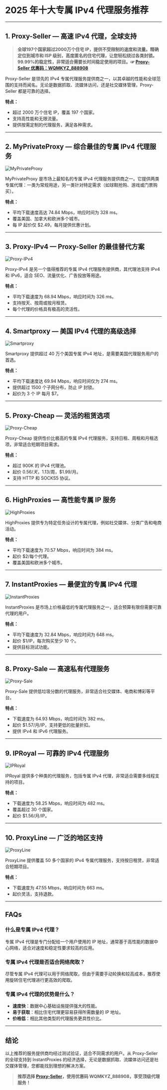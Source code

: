 # 2025 年十大专属 IPv4 代理服务推荐

---

## 1. Proxy-Seller — 高速 IPv4 代理，全球支持

> **全球197个国家超过2000万个住宅 IP，提供不受限制的速度和流量。精确定位到城市和 ISP 级别，高度匿名的住宅代理，让您轻松绕过各类封锁。99.99%的稳定性，非常适合需要长时间稳定使用的项目。☞ [Proxy-Seller 优惠码：WQMKYZ_888908](https://bit.ly/proxy-seller-coupon)**

Proxy-Seller 是领先的 IPv4 专属代理服务提供商之一，以其卓越的性能和全球范围的支持而闻名。无论是数据抓取、流媒体访问，还是社交媒体管理，Proxy-Seller 都是可靠的选择。

**特点：**
- 超过 2000 万个住宅 IP，覆盖 197 个国家。
- 支持高性能和无限流量。
- 提供按需定制的代理服务，满足各种需求。

---

## 2. MyPrivateProxy — 综合最佳的专属 IPv4 代理服务

![MyPrivateProxy](https://www.linuxhaxor.net/wp-content/uploads/2023/11/MyPrivateProxy-for-Dedicated-IPv4-Proxy-Service.jpg)

MyPrivateProxy 是市场上最知名的专属 IPv4 代理服务提供商之一。它提供两类专属代理：一类为常规用途，另一类针对特定需求（如球鞋抢购、游戏或门票购买）。

**特点：**
- 平均下载速度高达 74.84 Mbps，响应时间为 328 ms。
- 覆盖美国、加拿大和欧洲多个城市。
- 每 IP 起价仅 $2.49，每月提供优惠计划。

---

## 3. Proxy-IPv4 — Proxy-Seller 的最佳替代方案

![Proxy-IPv4](https://www.linuxhaxor.net/wp-content/uploads/2023/11/Proxy-IPv4-for-Dedicated-IPv4-Proxy-Service.jpg)

Proxy-IPv4 是另一个值得推荐的专属 IPv4 代理服务提供商，其代理池支持 IPv4 和 IPv6，适合 SEO、流量优化、广告投放等用途。

**特点：**
- 平均下载速度为 68.94 Mbps，响应时间为 326 ms。
- 支持按天、按周或按月租赁。
- 每个代理的价格具有极高的灵活性。

---

## 4. Smartproxy — 美国 IPv4 代理的高级选择

![Smartproxy](https://www.linuxhaxor.net/wp-content/uploads/2023/11/Smartproxy-for-Dedicated-IPv4-Proxy-Service.jpg)

Smartproxy 提供超过 40 万个美国专属 IPv4 地址，是需要美国代理服务用户的首选。

**特点：**
- 平均下载速度达 69.94 Mbps，响应时间仅为 274 ms。
- 提供超过 1500 个子网分布，防止 IP 封锁。
- 起价为 3 个 IP 每月 $7。

---

## 5. Proxy-Cheap — 灵活的租赁选项

![Proxy-Cheap](https://www.linuxhaxor.net/wp-content/uploads/2023/11/Proxy-cheap-for-Dedicated-IPv4-Proxy-Service.jpg)

Proxy-Cheap 提供性价比极高的专属 IPv4 代理服务，支持日租、周租和月租选项，非常适合短期项目需求。

**特点：**
- 超过 900K 的 IPv4 代理池。
- 起价 $0.56/天，$1.13/周，$1.99/月。
- 支持 HTTP 和 SOCKS5 协议。

---

## 6. HighProxies — 高性能专属 IP 服务

![HighProxies](https://www.linuxhaxor.net/wp-content/uploads/2023/11/HighProxies-for-Dedicated-IPv4-Proxy-Service.jpg)

HighProxies 提供专为特定任务设计的专属代理，例如社交媒体、分类广告和电商活动。

**特点：**
- 平均下载速度为 70.57 Mbps，响应时间为 384 ms。
- 起价 $2/每个代理。
- 覆盖美国和欧洲多个城市。

---

## 7. InstantProxies — 最便宜的专属 IPv4 代理

![InstantProxies](https://www.linuxhaxor.net/wp-content/uploads/2023/11/InstantProxies-for-Dedicated-IPv4-Proxy-Service.jpg)

InstantProxies 是市场上价格最低的专属代理服务之一，适合预算有限但需要可靠代理的用户。

**特点：**
- 平均下载速度为 32.84 Mbps，响应时间为 648 ms。
- 起价 $1/IP，每次购买至少 10 个。
- 提供目标测试功能。

---

## 8. Proxy-Sale — 高速私有代理服务

![Proxy-Sale](https://www.linuxhaxor.net/wp-content/uploads/2023/11/Proxy-Sale-for-Dedicated-IPv4-Proxy-Service.jpg)

Proxy-Sale 提供低垃圾分数的代理服务，非常适合社交媒体、电商和博彩等平台。

**特点：**
- 下载速度为 64.93 Mbps，响应时间为 382 ms。
- 起价 $1.57/月/IP，支持更低的批量折扣。
- 提供 IPv4 和 IPv6 代理服务。

---

## 9. IPRoyal — 可靠的 IPv4 代理服务

![IPRoyal](https://www.linuxhaxor.net/wp-content/uploads/2023/11/IPRoyal-for-Dedicated-IPv4-Proxy-Service.jpg)

IPRoyal 提供多个种类的代理服务，包括专属 IPv4 代理，非常适合需要多线程支持的项目。

**特点：**
- 下载速度为 58.25 Mbps，响应时间为 482 ms。
- 覆盖超过 30 个国家。
- 起价 $1.56/月/IP。

---

## 10. ProxyLine — 广泛的地区支持

![ProxyLine](https://www.linuxhaxor.net/wp-content/uploads/2023/11/ProxyLine-for-Dedicated-IPv4-Proxy-Service.jpg)

ProxyLine 提供覆盖 50 多个国家的 IPv4 专属代理服务，支持按日租赁，非常适合短期项目。

**特点：**
- 下载速度为 47.55 Mbps，响应时间为 663 ms。
- 起价灵活，支持退款。

---

## FAQs

### 什么是专属 IPv4 代理？
专属 IPv4 代理是专门分配给一个用户使用的 IP 地址，通常基于高性能的数据中心网络，适合对速度和稳定性要求较高的应用。

### 专属 IPv4 代理是否适合网络爬取？
尽管专属 IPv4 代理可以用于网络爬取，但由于需要手动轮换和较高成本，推荐使用旋转住宅代理进行更高效的爬取。

### 专属 IPv4 代理的优势是什么？
- **速度快**：数据中心基础设施提供强大的性能。
- **易于获取**：相比住宅代理更容易获得所需数量的 IP 地址。
- **价格低**：相比其他类型的代理服务更具性价比。

---

## 结论

以上推荐的服务提供商均经过测试验证，适合不同需求的用户。从 Proxy-Seller 的全球支持到 InstantProxies 的经济选择，无论是数据抓取、流媒体访问还是社交媒体管理，您都能找到理想的解决方案。

> **推荐选择 [Proxy-Seller](https://bit.ly/proxy-seller-coupon)，使用优惠码 WQMKYZ_888908，享受顶级代理服务！**
